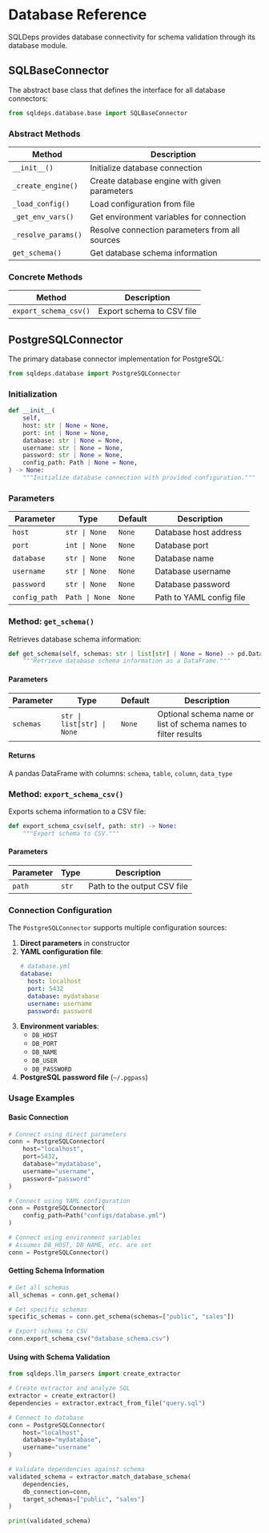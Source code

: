 # Database Reference

SQLDeps provides database connectivity for schema validation through its database module.

## SQLBaseConnector

The abstract base class that defines the interface for all database connectors:

```python
from sqldeps.database.base import SQLBaseConnector
```

### Abstract Methods

| Method | Description |
|--------|-------------|
| `__init__()` | Initialize database connection |
| `_create_engine()` | Create database engine with given parameters |
| `_load_config()` | Load configuration from file |
| `_get_env_vars()` | Get environment variables for connection |
| `_resolve_params()` | Resolve connection parameters from all sources |
| `get_schema()` | Get database schema information |

### Concrete Methods

| Method | Description |
|--------|-------------|
| `export_schema_csv()` | Export schema to CSV file |

## PostgreSQLConnector

The primary database connector implementation for PostgreSQL:

```python
from sqldeps.database import PostgreSQLConnector
```

### Initialization

```python
def __init__(
    self,
    host: str | None = None,
    port: int | None = None,
    database: str | None = None,
    username: str | None = None,
    password: str | None = None,
    config_path: Path | None = None,
) -> None:
    """Initialize database connection with provided configuration."""
```

### Parameters

| Parameter | Type | Default | Description |
|-----------|------|---------|-------------|
| `host` | `str \| None` | `None` | Database host address |
| `port` | `int \| None` | `None` | Database port |
| `database` | `str \| None` | `None` | Database name |
| `username` | `str \| None` | `None` | Database username |
| `password` | `str \| None` | `None` | Database password |
| `config_path` | `Path \| None` | `None` | Path to YAML config file |

### Method: `get_schema()`

Retrieves database schema information:

```python
def get_schema(self, schemas: str | list[str] | None = None) -> pd.DataFrame:
    """Retrieve database schema information as a DataFrame."""
```

#### Parameters

| Parameter | Type | Default | Description |
|-----------|------|---------|-------------|
| `schemas` | `str \| list[str] \| None` | `None` | Optional schema name or list of schema names to filter results |

#### Returns

A pandas DataFrame with columns: `schema`, `table`, `column`, `data_type`

### Method: `export_schema_csv()`

Exports schema information to a CSV file:

```python
def export_schema_csv(self, path: str) -> None:
    """Export schema to CSV."""
```

#### Parameters

| Parameter | Type | Description |
|-----------|------|-------------|
| `path` | `str` | Path to the output CSV file |

### Connection Configuration

The `PostgreSQLConnector` supports multiple configuration sources:

1. **Direct parameters** in constructor
2. **YAML configuration file**:
   ```yaml
   # database.yml
   database:
     host: localhost
     port: 5432
     database: mydatabase
     username: username
     password: password
   ```
3. **Environment variables**:
   - `DB_HOST`
   - `DB_PORT`
   - `DB_NAME`
   - `DB_USER`
   - `DB_PASSWORD`
4. **PostgreSQL password file** (`~/.pgpass`)

### Usage Examples

#### Basic Connection

```python
# Connect using direct parameters
conn = PostgreSQLConnector(
    host="localhost",
    port=5432,
    database="mydatabase",
    username="username",
    password="password"
)

# Connect using YAML configuration
conn = PostgreSQLConnector(
    config_path=Path("configs/database.yml")
)

# Connect using environment variables
# Assumes DB_HOST, DB_NAME, etc. are set
conn = PostgreSQLConnector()
```

#### Getting Schema Information

```python
# Get all schemas
all_schemas = conn.get_schema()

# Get specific schemas
specific_schemas = conn.get_schema(schemas=["public", "sales"])

# Export schema to CSV
conn.export_schema_csv("database_schema.csv")
```

#### Using with Schema Validation

```python
from sqldeps.llm_parsers import create_extractor

# Create extractor and analyze SQL
extractor = create_extractor()
dependencies = extractor.extract_from_file("query.sql")

# Connect to database
conn = PostgreSQLConnector(
    host="localhost",
    database="mydatabase",
    username="username"
)

# Validate dependencies against schema
validated_schema = extractor.match_database_schema(
    dependencies,
    db_connection=conn,
    target_schemas=["public", "sales"]
)

print(validated_schema)
```
